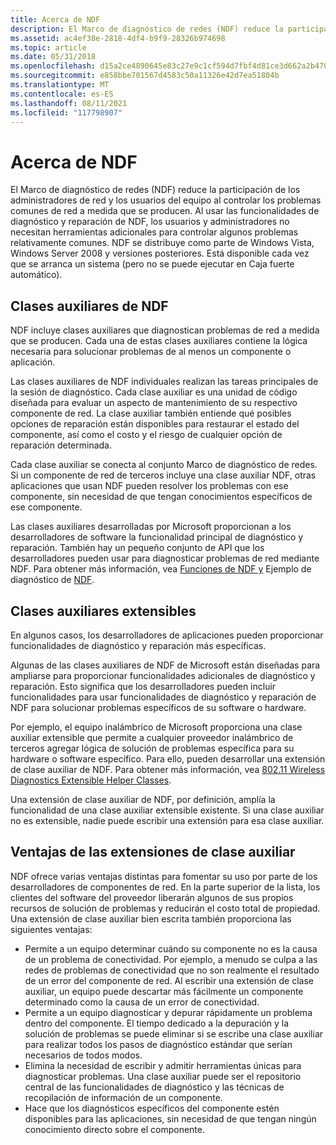 ```yaml
---
title: Acerca de NDF
description: El Marco de diagnóstico de redes (NDF) reduce la participación de los administradores de red y los usuarios del equipo al controlar los problemas comunes de red a medida que se producen.
ms.assetid: ac4ef38e-2818-4df4-b9f9-28326b974698
ms.topic: article
ms.date: 05/31/2018
ms.openlocfilehash: d15a2ce4890645e83c27e9c1cf594d7fbf4d81ce3d662a2b470ce652c71e7d7a
ms.sourcegitcommit: e858bbe701567d4583c50a11326e42d7ea51804b
ms.translationtype: MT
ms.contentlocale: es-ES
ms.lasthandoff: 08/11/2021
ms.locfileid: "117798907"
---
```

# <a name="about-ndf"></a>Acerca de NDF

El Marco de diagnóstico de redes (NDF) reduce la participación de los administradores de red y los usuarios del equipo al controlar los problemas comunes de red a medida que se producen. Al usar las funcionalidades de diagnóstico y reparación de NDF, los usuarios y administradores no necesitan herramientas adicionales para controlar algunos problemas relativamente comunes. NDF se distribuye como parte de Windows Vista, Windows Server 2008 y versiones posteriores. Está disponible cada vez que se arranca un sistema (pero no se puede ejecutar en Caja fuerte automático).

## <a name="ndf-helper-classes"></a>Clases auxiliares de NDF

NDF incluye clases auxiliares que diagnostican problemas de red a medida que se producen. Cada una de estas clases auxiliares contiene la lógica necesaria para solucionar problemas de al menos un componente o aplicación.

Las clases auxiliares de NDF individuales realizan las tareas principales de la sesión de diagnóstico. Cada clase auxiliar es una unidad de código diseñada para evaluar un aspecto de mantenimiento de su respectivo componente de red. La clase auxiliar también entiende qué posibles opciones de reparación están disponibles para restaurar el estado del componente, así como el costo y el riesgo de cualquier opción de reparación determinada.

Cada clase auxiliar se conecta al conjunto Marco de diagnóstico de redes. Si un componente de red de terceros incluye una clase auxiliar NDF, otras aplicaciones que usan NDF pueden resolver los problemas con ese componente, sin necesidad de que tengan conocimientos específicos de ese componente.

Las clases auxiliares desarrolladas por Microsoft proporcionan a los desarrolladores de software la funcionalidad principal de diagnóstico y reparación. También hay un pequeño conjunto de API que los desarrolladores pueden usar para diagnosticar problemas de red mediante NDF. Para obtener más información, vea [Funciones de NDF y](ndf-functions.md) Ejemplo de diagnóstico de [NDF](ndf-diagnostics-example.md).

## <a name="extensible-helper-classes"></a>Clases auxiliares extensibles

En algunos casos, los desarrolladores de aplicaciones pueden proporcionar funcionalidades de diagnóstico y reparación más específicas.

Algunas de las clases auxiliares de NDF de Microsoft están diseñadas para ampliarse para proporcionar funcionalidades adicionales de diagnóstico y reparación. Esto significa que los desarrolladores pueden incluir funcionalidades para usar funcionalidades de diagnóstico y reparación de NDF para solucionar problemas específicos de su software o hardware.

Por ejemplo, el equipo inalámbrico de Microsoft proporciona una clase auxiliar extensible que permite a cualquier proveedor inalámbrico de terceros agregar lógica de solución de problemas específica para su hardware o software específico. Para ello, pueden desarrollar una extensión de clase auxiliar de NDF. Para obtener más información, vea [802.11 Wireless Diagnostics Extensible Helper Classes](802-11-wireless-diagnostics-extensible-helper-classes.md).

Una extensión de clase auxiliar de NDF, por definición, amplía la funcionalidad de una clase auxiliar extensible existente. Si una clase auxiliar no es extensible, nadie puede escribir una extensión para esa clase auxiliar.

## <a name="benefits-of-helper-class-extensions"></a>Ventajas de las extensiones de clase auxiliar

NDF ofrece varias ventajas distintas para fomentar su uso por parte de los desarrolladores de componentes de red. En la parte superior de la lista, los clientes del software del proveedor liberarán algunos de sus propios recursos de solución de problemas y reducirán el costo total de propiedad. Una extensión de clase auxiliar bien escrita también proporciona las siguientes ventajas:

-   Permite a un equipo determinar cuándo su componente no es la causa de un problema de conectividad. Por ejemplo, a menudo se culpa a las redes de problemas de conectividad que no son realmente el resultado de un error del componente de red. Al escribir una extensión de clase auxiliar, un equipo puede descartar más fácilmente un componente determinado como la causa de un error de conectividad.
-   Permite a un equipo diagnosticar y depurar rápidamente un problema dentro del componente. El tiempo dedicado a la depuración y la solución de problemas se puede eliminar si se escribe una clase auxiliar para realizar todos los pasos de diagnóstico estándar que serían necesarios de todos modos.
-   Elimina la necesidad de escribir y admitir herramientas únicas para diagnosticar problemas. Una clase auxiliar puede ser el repositorio central de las funcionalidades de diagnóstico y las técnicas de recopilación de información de un componente.
-   Hace que los diagnósticos específicos del componente estén disponibles para las aplicaciones, sin necesidad de que tengan ningún conocimiento directo sobre el componente.

 

 




